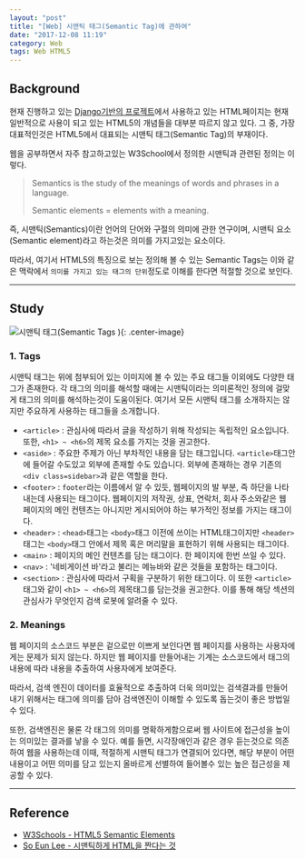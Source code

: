 ```yaml
---
layout: "post"
title: "[Web] 시맨틱 태그(Semantic Tag)에 관하여"
date: "2017-12-08 11:19"
category: Web
tags: Web HTML5
---
```


## Background

현재 진행하고 있는 [Django기반의 프로젝트](https://kirade.github.io/blog/tags/#Django)에서 사용하고 있는 HTML페이지는 현재 일반적으로 사용이 되고 있는 HTML5의 개념들을 대부분 따르지 않고 있다. 그 중, 가장 대표적인것은 HTML5에서 대표되는 시맨틱 태그(Semantic Tag)의 부재이다.

웹을 공부하면서 자주 참고하고있는 W3School에서 정의한 시맨틱과 관련된 정의는 이렇다.
>Semantics is the study of the meanings of words and phrases in a language.
>
>Semantic elements = elements with a meaning.

즉, 시맨틱(Semantics)이란 언어의 단어와 구절의 의미에 관한 연구이며, 시맨틱 요소(Semantic element)라고 하는것은 의미를 가지고있는 요소이다.

따라서, 여기서 HTML5의 특징으로 보는 정의해 볼 수 있는 Semantic Tags는 이와 같은 맥락에서 `의미를 가지고 있는 태그의 단위`정도로 이해를 한다면 적절할 것으로 보인다.

---

## Study

![시맨틱 태그(Semantic Tags )](https://kirade.github.io/images/2017/12/semantic_tags.gif){: .center-image}

### 1. Tags  
시맨틱 태그는 위에 첨부되어 있는 이미지에 볼 수 있는 주요 태그들 이외에도 다양한 태그가 존재한다. 각 태그의 의미를 해석할 때에는 시맨틱이라는 의미론적인 정의에 걸맞게 태그의 의미를 해석하는것이 도움이된다.
여기서 모든 시맨틱 태그를 소개하지는 않지만 주요하게 사용하는 태그들을 소개합니다.

  - `<article>`
  : 관심사에 따라서 글을 작성하기 위해 작성되는 독립적인 요소입니다. 또한, `<h1> ~ <h6>`의 제목 요소를 가지는 것을 권고한다.
  - `<aside>`
  : 주요한 주제가 아닌 부차적인 내용을 담는 태그입니다. `<article>`태그안에 들어갈 수도있고 외부에 존재할 수도 있습니다. 외부에 존재하는 경우 기존의 `<div class=sidebar>`과 같은 역할을 한다.
  - `<footer>`
  : `footer`라는 이름에서 알 수 있듯, 웹페이지의 발 부분, 즉 하단을 나타내는데 사용되는 태그이다. 웹페이지의 저작권, 상표, 연락처, 회사 주소와같은 웹 페이지의 메인 컨텐츠는 아니지만 게시되어야 하는 부가적인 정보를 가지는 태그이다.
  - `<header>`
  : `<head>`태그는 `<body>`태그 이전에 쓰이는 HTML태그이지만 `<header>`태그는 `<body>`태그 안에서 제목 혹은 머리말을 표현하기 위해 사용되는 태그이다.
  - `<main>`
  : 페이지의 메인 컨텐츠를 담는 태그이다. 한 페이지에 한번 쓰일 수 있다.
  - `<nav>`
  : '네비게이션 바'라고 불리는 메뉴바와 같은 것들을 포함하는 태그이다.
  - `<section>`
  : 관심사에 따라서 구획을 구분하기 위한 태그이다. 이 또한 `<article>`태그와 같이 `<h1> ~ <h6>`의 제목태그를 담는것을 권고한다. 이를 통해  해당 섹션의 관심사가 무엇인지 검색 로봇에 알려줄 수 있다.

### 2. Meanings
  웹 페이지의 소스코드 부분은 겉으로만 이쁘게 보인다면 웹 페이지를 사용하는 사용자에게는 문제가 되지 않는다. 하지만 웹 페이지를 만들어내는 기계는 소스코드에서 태그의 내용에 따라 내용을 추출하여 사용자에게 보여준다.

  따라서, 검색 엔진이 데이터를 효율적으로 추출하여 더욱 의미있는 검색결과를 만들어 내기 위해서는 태그에 의미를 담아 검색엔진이 이해할 수 있도록 돕는것이 좋은 방법일 수 있다.  

  또한, 검색엔진은 물론 각 태그의 의미를 명확하게함으로써 웹 사이트에 접근성을 높이는 의미있는 결과를 낳을 수 있다. 예를 들면, 시각장애인과 같은 경우 듣는것으로 의존하여 웹을 사용하는데 이때, 적절하게 시맨틱 태그가 연결되어 있다면, 해당 부분이 어떤 내용이고 어떤 의미를 담고 있는지 올바르게 선별하여 들어볼수 있는 높은 접근성을 제공할 수 있다.

---

## Reference
* [W3Schools - HTML5 Semantic Elements](https://www.w3schools.com/html/html5_semantic_elements.asp)
* [So Eun Lee - 시맨틱하게 HTML을 짠다는 것](https://medium.com/@soeunlee/%EC%8B%9C%EB%A7%A8%ED%8B%B1%ED%95%98%EA%B2%8C-html%EC%9D%84-%EC%A7%A0%EB%8B%A4%EB%8A%94-%EA%B2%83-90612ffc988e)
